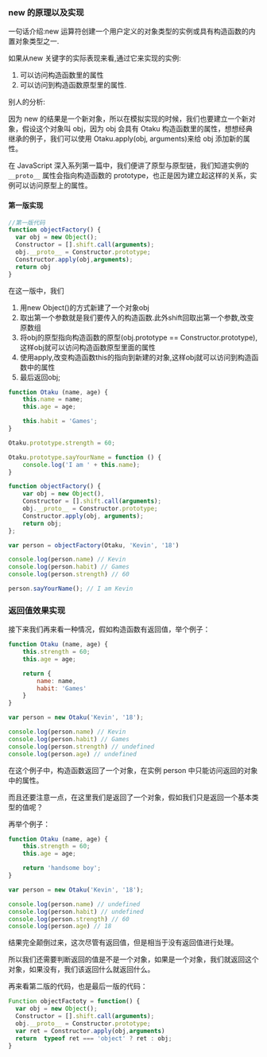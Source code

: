 ### new 的原理以及实现

一句话介绍:new 运算符创建一个用户定义的对象类型的实例或具有构造函数的内置对象类型之一.

如果从new 关键字的实际表现来看,通过它来实现的实例:
1. 可以访问构造函数里的属性
2. 可以访问到构造函数原型里的属性.

别人的分析: 

因为 new 的结果是一个新对象，所以在模拟实现的时候，我们也要建立一个新对象，假设这个对象叫 obj，因为 obj 会具有 Otaku 构造函数里的属性，想想经典继承的例子，我们可以使用 Otaku.apply(obj, arguments)来给 obj 添加新的属性。   

在 JavaScript 深入系列第一篇中，我们便讲了原型与原型链，我们知道实例的` __proto__` 属性会指向构造函数的 prototype，也正是因为建立起这样的关系，实例可以访问原型上的属性。

#### 第一版实现  
```js
//第一版代码   
function objectFactory() {
  var obj = new Object();
  Constructor = [].shift.call(arguments);
  obj.__proto__ = Constructor.prototype;
  Constructor.apply(obj,arguments);
  return obj
}
```
在这一版中，我们

1. 用new Object()的方式新建了一个对象obj
2. 取出第一个参数就是我们要传入的构造函数.此外shift回取出第一个参数,改变原数组
3. 将obj的原型指向构造函数的原型(obj.prototype == Constructor.prototype),这样obj就可以访问构造函数原型里面的属性
4. 使用apply,改变构造函数this的指向到新建的对象,这样obj就可以访问到构造函数中的属性
5. 最后返回obj;
   
```js
function Otaku (name, age) {
    this.name = name;
    this.age = age;

    this.habit = 'Games';
}

Otaku.prototype.strength = 60;

Otaku.prototype.sayYourName = function () {
    console.log('I am ' + this.name);
}

function objectFactory() {
    var obj = new Object(),
    Constructor = [].shift.call(arguments);
    obj.__proto__ = Constructor.prototype;
    Constructor.apply(obj, arguments);
    return obj;
};

var person = objectFactory(Otaku, 'Kevin', '18')

console.log(person.name) // Kevin
console.log(person.habit) // Games
console.log(person.strength) // 60

person.sayYourName(); // I am Kevin
```
### 返回值效果实现

接下来我们再来看一种情况，假如构造函数有返回值，举个例子：
```js
function Otaku (name, age) {
    this.strength = 60;
    this.age = age;

    return {
        name: name,
        habit: 'Games'
    }
}

var person = new Otaku('Kevin', '18');

console.log(person.name) // Kevin
console.log(person.habit) // Games
console.log(person.strength) // undefined
console.log(person.age) // undefined
```
在这个例子中，构造函数返回了一个对象，在实例 person 中只能访问返回的对象中的属性。

而且还要注意一点，在这里我们是返回了一个对象，假如我们只是返回一个基本类型的值呢？

再举个例子：
```js
function Otaku (name, age) {
    this.strength = 60;
    this.age = age;

    return 'handsome boy';
}

var person = new Otaku('Kevin', '18');

console.log(person.name) // undefined
console.log(person.habit) // undefined
console.log(person.strength) // 60
console.log(person.age) // 18
```
结果完全颠倒过来，这次尽管有返回值，但是相当于没有返回值进行处理。

所以我们还需要判断返回的值是不是一个对象，如果是一个对象，我们就返回这个对象，如果没有，我们该返回什么就返回什么。

再来看第二版的代码，也是最后一版的代码：
```js
Function objectFactoty = function() {
  var obj = new Object();
  Constructor = [].shift.call(arguments);
  obj.__proto__ = Constructor.prototype;
  var ret = Constructor.apply(obj,arguments)
  return  typeof ret === 'object' ? ret : obj;
}
```
